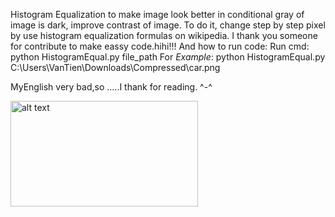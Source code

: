 Histogram Equalization to make image look better in conditional gray of image is dark, improve contrast of image. To do it, change step by step pixel by use histogram equalization formulas on wikipedia. I thank you someone for contribute to make eassy code.hihi!!! 
And how to run code:
  Run cmd: python HistogramEqual.py file_path
  For *Example*: python HistogramEqual.py C:\Users\VanTien\Downloads\Compressed\car.png
  
  MyEnglish very bad,so .....I thank for reading. ^-^
  
  
<img src="https://user-images.githubusercontent.com/45195540/55923543-32160400-5c30-11e9-8628-7e021be717c1.png" alt="alt text" width="300" height="169">

